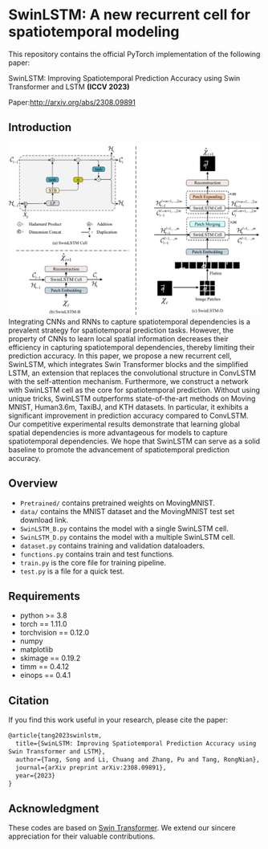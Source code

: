 # SwinLSTM: A new recurrent cell for spatiotemporal modeling

This repository contains the official PyTorch implementation of the following paper:

SwinLSTM: Improving Spatiotemporal Prediction Accuracy using Swin Transformer and LSTM  **(ICCV 2023)**

Paper:http://arxiv.org/abs/2308.09891




## Introduction
![architecture](/architecture.png)
Integrating CNNs and RNNs to capture spatiotemporal dependencies is a prevalent strategy for spatiotemporal prediction tasks. However, the property of CNNs to learn local spatial information decreases their efficiency in capturing spatiotemporal dependencies, thereby limiting their prediction accuracy. In this paper, we propose a new recurrent cell, SwinLSTM, which integrates Swin Transformer blocks and the simplified LSTM, an extension that replaces the convolutional structure in ConvLSTM with the self-attention mechanism. Furthermore, we construct a network with SwinLSTM cell as the core for spatiotemporal prediction. Without using unique tricks, SwinLSTM outperforms state-of-the-art methods on  Moving MNIST, Human3.6m, TaxiBJ, and KTH datasets. In particular, it exhibits a significant improvement in prediction accuracy compared to ConvLSTM. Our competitive experimental results demonstrate that learning global spatial dependencies is more advantageous for models to capture spatiotemporal dependencies. We hope that SwinLSTM can serve as a solid baseline to promote the advancement of spatiotemporal prediction accuracy.

## Overview
- `Pretrained/` contains pretrained weights on MovingMNIST.
- `data/` contains the MNIST dataset and the MovingMNIST test set download link.
- `SwinLSTM_B.py` contains the model with a single SwinLSTM cell.
- `SwinLSTM_D.py` contains the model with a multiple SwinLSTM cell.
- `dataset.py` contains training and validation dataloaders.
- `functions.py` contains train and test functions.
- `train.py` is the core file for training pipeline.
- `test.py` is a file for a quick test.

## Requirements
- python >= 3.8
- torch == 1.11.0
- torchvision == 0.12.0
- numpy
- matplotlib
- skimage == 0.19.2
- timm == 0.4.12
- einops == 0.4.1

## Citation
If you find this work useful in your research, please cite the paper:
```
@article{tang2023swinlstm,
  title={SwinLSTM: Improving Spatiotemporal Prediction Accuracy using Swin Transformer and LSTM},
  author={Tang, Song and Li, Chuang and Zhang, Pu and Tang, RongNian},
  journal={arXiv preprint arXiv:2308.09891},
  year={2023}
}

```

## Acknowledgment
These codes are based on [Swin Transformer](https://github.com/microsoft/Swin-Transformer). We extend our sincere appreciation for their valuable contributions.

